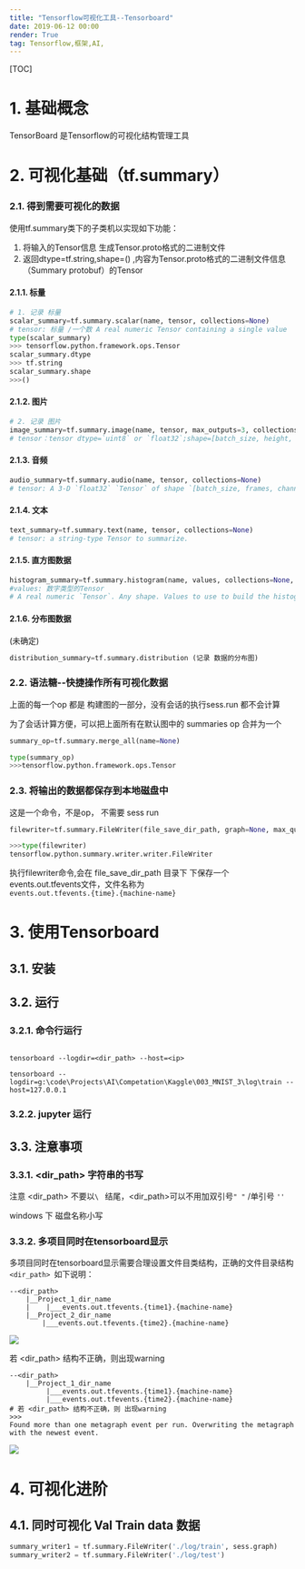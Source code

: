 ```yaml
---
title: "Tensorflow可视化工具--Tensorboard"
date: 2019-06-12 00:00
render: True 
tag: Tensorflow,框架,AI,
---
```

[TOC]


# 1. 基础概念

TensorBoard 是Tensorflow的可视化结构管理工具


# 2. 可视化基础（tf.summary）

### 2.1. 得到需要可视化的数据

使用tf.summary类下的子类机以实现如下功能：
1. 将输入的Tensor信息 生成Tensor.proto格式的二进制文件
2. 返回dtype=tf.string,shape=() ,内容为Tensor.proto格式的二进制文件信息（Summary protobuf）的Tensor

#### 2.1.1. 标量
```python
# 1. 记录 标量
scalar_summary=tf.summary.scalar(name, tensor, collections=None)
# tensor: 标量 /一个数 A real numeric Tensor containing a single value
type(scalar_summary)
>>> tensorflow.python.framework.ops.Tensor
scalar_summary.dtype
>>> tf.string
scalar_summary.shape
>>>()
```
#### 2.1.2. 图片
```python 
# 2. 记录 图片
image_summary=tf.summary.image(name, tensor, max_outputs=3, collections=None, family=None)
# tensor：tensor dtype=`uint8` or `float32`;shape=[batch_size, height, width, channels],其中`channels` 只能是 1, 3, or 4.
```


#### 2.1.3. 音频
```python
audio_summary=tf.summary.audio(name, tensor, collections=None) 
# tensor: A 3-D `float32` `Tensor` of shape `[batch_size, frames, channels]`or a 2-D `float32` `Tensor` of shape `[batch_size, frames]`
```

#### 2.1.4. 文本

```python
text_summary=tf.summary.text(name, tensor, collections=None)
# tensor: a string-type Tensor to summarize.
```
#### 2.1.5. 直方图数据
```python
histogram_summary=tf.summary.histogram(name, values, collections=None, family=None)
#values: 数字类型的Tensor 
# A real numeric `Tensor`. Any shape. Values to use to build the histogram.
```
#### 2.1.6. 分布图数据
(未确定)
```python
distribution_summary=tf.summary.distribution (记录 数据的分布图)
```

### 2.2. 语法糖--快捷操作所有可视化数据

上面的每一个op 都是 构建图的一部分，没有会话的执行sess.run 都不会计算

为了会话计算方便，可以把上面所有在默认图中的 summaries op 合并为一个



```python
summary_op=tf.summary.merge_all(name=None)

type(summary_op)
>>>tensorflow.python.framework.ops.Tensor
```

### 2.3. 将输出的数据都保存到本地磁盘中
这是一个命令，不是op， 不需要 sess run 

```python
filewriter=tf.summary.FileWriter(file_save_dir_path, graph=None, max_queue=10, flush_secs=120, graph_def=None, filename_suffix=None, session=None)

>>>type(filewriter)
tensorflow.python.summary.writer.writer.FileWriter
```
执行filewriter命令,会在 file_save_dir_path 目录下 下保存一个 events.out.tfevents文件，文件名称为<code> events.out.tfevents.{time}.{machine-name}</code>




# 3. 使用Tensorboard

## 3.1. 安装


## 3.2. 运行

### 3.2.1. 命令行运行
```shell

tensorboard --logdir=<dir_path> --host=<ip>

tensorboard --logdir=g:\code\Projects\AI\Competation\Kaggle\003_MNIST_3\log\train --host=127.0.0.1 
```
### 3.2.2. jupyter 运行

## 3.3. 注意事项
### 3.3.1. <dir_path> 字符串的书写

注意 <dir_path> 不要以<code>\ </code> 结尾，<dir_path>可以不用加双引号<code>" "</code> /单引号 <code>''</code> 


windows 下 磁盘名称小写 

### 3.3.2. 多项目同时在tensorboard显示

多项目同时在tensorboard显示需要合理设置文件目类结构，正确的文件目录结构`<dir_path> `如下说明：

```shell 
--<dir_path>
    |__Project_1_dir_name
    |    |___events.out.tfevents.{time1}.{machine-name}
    |__Project_2_dir_name
        |___events.out.tfevents.{time2}.{machine-name}
```
![](../../../../attach/images/2019-09-07-12-22-46.png)

若 <dir_path> 结构不正确，则出现warning 
```shell 
--<dir_path>
    |__Project_1_dir_name
         |___events.out.tfevents.{time1}.{machine-name}
         |___events.out.tfevents.{time2}.{machine-name}
# 若 <dir_path> 结构不正确，则 出现warning 
>>>
Found more than one metagraph event per run. Overwriting the metagraph with the newest event.
```

![](../../../../attach/images/2019-09-09-09-11-55.png)

# 4. 可视化进阶

## 4.1. 同时可视化 Val Train data 数据

```python 
summary_writer1 = tf.summary.FileWriter('./log/train', sess.graph)
summary_writer2 = tf.summary.FileWriter('./log/test')
```

